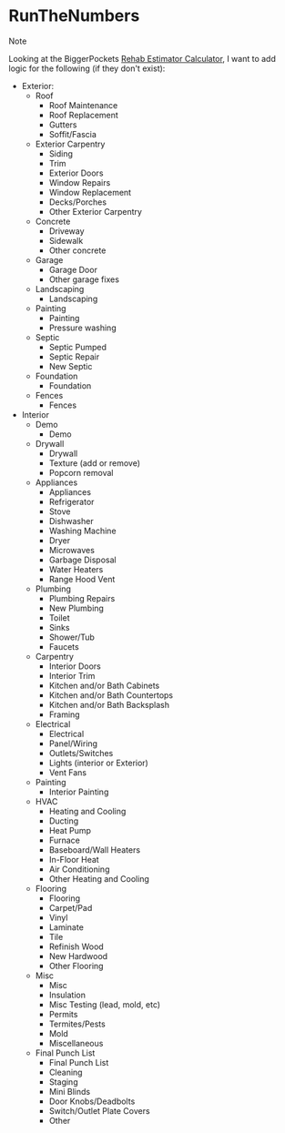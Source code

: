 # RunTheNumbers

> [!Note]
> Looking at the BiggerPockets [Rehab Estimator Calculator](https://www.biggerpockets.com/rehab-estimator/new), I want
> to add logic for the following (if they don't exist):
> - Exterior:
>   - Roof
>     - Roof Maintenance
>     - Roof Replacement
>     - Gutters
>     - Soffit/Fascia
>   - Exterior Carpentry
>     - Siding
>     - Trim
>     - Exterior Doors
>     - Window Repairs
>     - Window Replacement
>     - Decks/Porches
>     - Other Exterior Carpentry
>   - Concrete
>     - Driveway
>     - Sidewalk
>     - Other concrete
>   - Garage
>     - Garage Door
>     - Other garage fixes
>   - Landscaping
>     - Landscaping
>   - Painting
>     - Painting
>     - Pressure washing
>   - Septic
>     - Septic Pumped
>     - Septic Repair
>     - New Septic
>   - Foundation
>     - Foundation
>   - Fences
>     - Fences
> - Interior
>   - Demo
>     - Demo
>   - Drywall
>     - Drywall
>     - Texture (add or remove)
>     - Popcorn removal
>   - Appliances
>     - Appliances
>     - Refrigerator
>     - Stove
>     - Dishwasher
>     - Washing Machine
>     - Dryer
>     - Microwaves
>     - Garbage Disposal
>     - Water Heaters
>     - Range Hood Vent
>   - Plumbing
>     - Plumbing Repairs
>     - New Plumbing
>     - Toilet
>     - Sinks
>     - Shower/Tub
>     - Faucets
>   - Carpentry
>     - Interior Doors
>     - Interior Trim
>     - Kitchen and/or Bath Cabinets
>     - Kitchen and/or Bath Countertops
>     - Kitchen and/or Bath Backsplash
>     - Framing
>   - Electrical
>     - Electrical
>     - Panel/Wiring
>     - Outlets/Switches
>     - Lights (interior or Exterior)
>     - Vent Fans
>   - Painting
>     - Interior Painting
>   - HVAC
>     - Heating and Cooling
>     - Ducting
>     - Heat Pump
>     - Furnace
>     - Baseboard/Wall Heaters
>     - In-Floor Heat
>     - Air Conditioning
>     - Other Heating and Cooling
>   - Flooring
>     - Flooring
>     - Carpet/Pad
>     - Vinyl
>     - Laminate
>     - Tile
>     - Refinish Wood
>     - New Hardwood
>     - Other Flooring
>   - Misc
>     - Misc
>     - Insulation
>     - Misc Testing (lead, mold, etc)
>     - Permits
>     - Termites/Pests
>     - Mold
>     - Miscellaneous
>   - Final Punch List
>     - Final Punch List
>     - Cleaning
>     - Staging
>     - Mini Blinds
>     - Door Knobs/Deadbolts
>     - Switch/Outlet Plate Covers
>     - Other